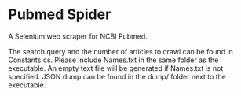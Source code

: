 # Pubmed Spider
A Selenium web scraper for NCBI Pubmed.

The search query and the number of articles to crawl can be found in Constants.cs.
Please include Names.txt in the same folder as the executable. An empty text file will be generated if Names.txt is not specified.
JSON dump can be found in the dump/ folder next to the executable.
